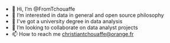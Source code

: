 - 👋 Hi, I’m @FromTchouaffe
- 👀 I’m interested in data in general and open source philosophy
- 🌱 I've got a university degree in data analysis
- 💞️ I’m looking to collaborate on data analyst projects
- 📫 How to reach me christiantchouaffe@orange.fr

